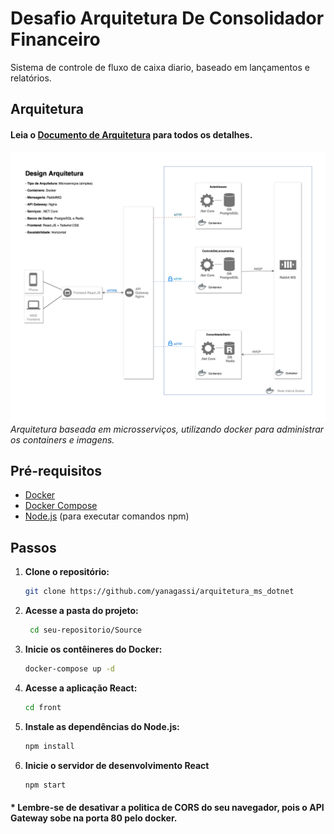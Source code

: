 # Desafio Arquitetura De Consolidador Financeiro

Sistema de controle de fluxo de caixa diario, baseado em lançamentos e relatórios.

## Arquitetura

#### Leia o <a href="./Arquitetura//Documento de Arquitetura.pdf">Documento de Arquitetura</a> para todos os detalhes.

<img src="./Arquitetura/Diagrama de Arquitetura.png"/>
<i>Arquitetura baseada em microsserviços, utilizando docker para administrar os containers e imagens.</i>

## Pré-requisitos

- [Docker](https://www.docker.com/)
- [Docker Compose](https://docs.docker.com/compose/)
- [Node.js](https://nodejs.org/) (para executar comandos npm)

## Passos

1. **Clone o repositório:**

   ```bash
   git clone https://github.com/yanagassi/arquitetura_ms_dotnet
   ```

2. **Acesse a pasta do projeto:**

   ```bash
    cd seu-repositorio/Source
   ```

3. **Inicie os contêineres do Docker:**

   ```bash
   docker-compose up -d
   ```

4. **Acesse a aplicação React:**

   ```bash
   cd front
   ```

5. **Instale as dependências do Node.js:**

   ```bash
   npm install
   ```

6. **Inicie o servidor de desenvolvimento React**
   ```bash
   npm start
   ```

#### \* Lembre-se de desativar a politica de CORS do seu navegador, pois o API Gateway sobe na porta 80 pelo docker.

